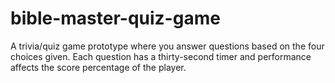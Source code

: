 # bible-master-quiz-game
A trivia/quiz game prototype where you answer questions based on the four choices given. Each question has a thirty-second timer and performance affects the score percentage of the player.

